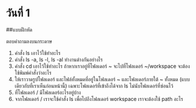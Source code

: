 # วันที่ 1 

##แบบฝึกหัด

ตอบคำถามลงบนกระดาษ
1. คำสั่ง ls เอาไว้ใช้ทำอะไร 
2. คำสั่ง ls -a,  ls -l, ls -al ทำงานต่างกันอย่างไร 
3. คำสั่ง cd เอาไว้ใช้ทำอะไร ถ้าหากเราอยู่ที่โฟลเดอร์ ~ จะไปที่โฟลเดอร์ ~/workspace จะต้องใช้พิมพ์คำสั่งว่าอะไร
4. ให้เราวาดรูปโฟลเดอร์ และไฟล์ทั้งหมดที่อยู่ในโฟลเดอร์ ~ และโฟลเดอร์ภายใต้ ~ ทั้งหมด (แบบเดียวกับที่เราเห็นก่อนหน้านี้) เฉพาะโฟลเดอร์ที่เข้าถึงได้จาก ls ไม่นับโฟลเดอร์ที่ซ่อนไว้
5. ที่โฟลเดอร์ / มีโฟลเดอร์อะไรอยู่บ้าง
6. จากโฟลเดอร์ / เราจะใช้คำสั่ง ls เพื่อไปถึงโฟลเดอร์ workspace เราจะต้องใช้ path อะไร
